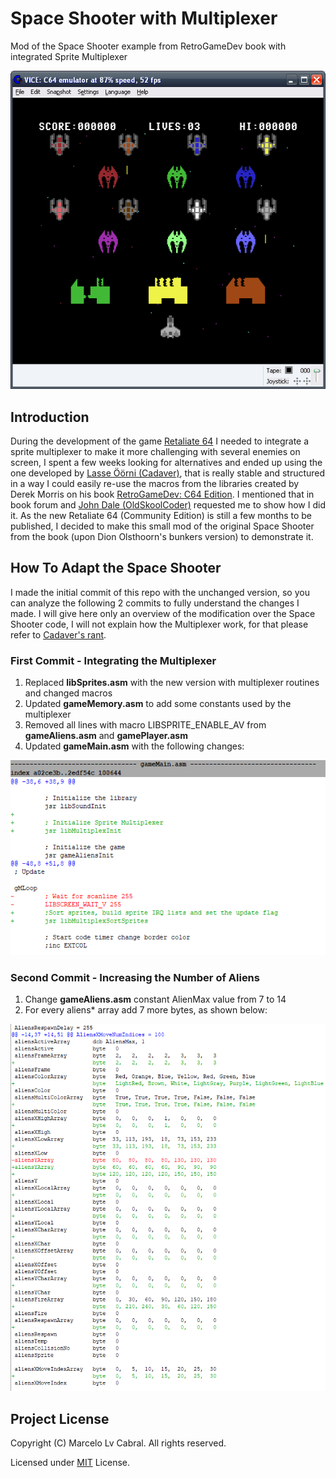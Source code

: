 # Space Shooter with Multiplexer
Mod of the Space Shooter example from RetroGameDev book with integrated Sprite Multiplexer

![Screenshot](https://github.com/lvcabral/spaceshooter/blob/master/screenshot.png)

## Introduction

During the development of the game [Retaliate 64](https://github.com/lvcabral/retaliate64/) I needed to integrate a sprite multiplexer to make it more challenging with several enemies on screen, I spent a few weeks looking for alternatives and ended up using the one developed by [Lasse Öörni (Cadaver)](https://cadaver.github.io), that is really stable and structured in a way I could easily re-use the macros from the libraries created by Derek Morris on his book [RetroGameDev: C64 Edition](https://www.retrogamedev.com/c64edition).  I mentioned that in book forum and [John Dale (OldSkoolCoder)](https://www.youtube.com/channel/UCtWfJHX6gZSOizZDbwmOrdg) requested me to show how I did it. As the new Retaliate 64 (Community Edition) is still a few months to be published, I decided to make this small mod of the original Space Shooter from the book (upon Dion Olsthoorn's bunkers version) to demonstrate it. 

## How To Adapt the Space Shooter

I made the initial commit of this repo with the unchanged version, so you can analyze the following 2 commits to fully understand the changes I made. I will give here only an overview of the modification over the Space Shooter code, I will not explain how the Multiplexer work, for that please refer to [Cadaver's rant](https://cadaver.github.io/rants/sprite.html).

### First Commit - Integrating the Multiplexer

1. Replaced **libSprites.asm** with the new version with multiplexer routines and changed macros
2. Updated **gameMemory.asm** to add some constants used by the multiplexer
3. Removed all lines with macro LIBSPRITE_ENABLE_AV from **gameAliens.asm** and **gamePlayer.asm**
4. Updated **gameMain.asm** with the following changes:

![gameMain.asm](https://github.com/lvcabral/spaceshooter/blob/master/code1.png)


### Second Commit - Increasing the Number of Aliens

1. Change **gameAliens.asm** constant AlienMax value from 7 to 14
2. For every aliens* array add 7 more bytes, as shown below:

![gameMain.asm](https://github.com/lvcabral/spaceshooter/blob/master/code2.png)

## Project License

Copyright (C) Marcelo Lv Cabral. All rights reserved.

Licensed under [MIT](https://github.com/lvcabral/retaliate64/blob/master/LICENSE) License.

